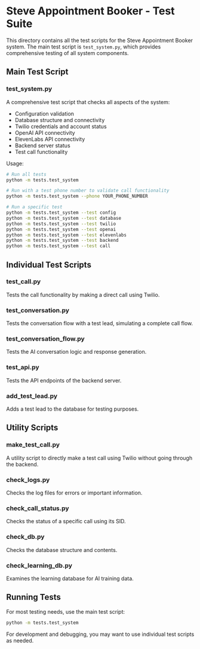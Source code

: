 # Steve Appointment Booker - Test Suite

This directory contains all the test scripts for the Steve Appointment Booker system. The main test script is `test_system.py`, which provides comprehensive testing of all system components.

## Main Test Script

### test_system.py

A comprehensive test script that checks all aspects of the system:
- Configuration validation
- Database structure and connectivity
- Twilio credentials and account status
- OpenAI API connectivity
- ElevenLabs API connectivity
- Backend server status
- Test call functionality

Usage:
```bash
# Run all tests
python -m tests.test_system

# Run with a test phone number to validate call functionality
python -m tests.test_system --phone YOUR_PHONE_NUMBER

# Run a specific test
python -m tests.test_system --test config
python -m tests.test_system --test database
python -m tests.test_system --test twilio
python -m tests.test_system --test openai
python -m tests.test_system --test elevenlabs
python -m tests.test_system --test backend
python -m tests.test_system --test call
```

## Individual Test Scripts

### test_call.py
Tests the call functionality by making a direct call using Twilio.

### test_conversation.py
Tests the conversation flow with a test lead, simulating a complete call flow.

### test_conversation_flow.py
Tests the AI conversation logic and response generation.

### test_api.py
Tests the API endpoints of the backend server.

### add_test_lead.py
Adds a test lead to the database for testing purposes.

## Utility Scripts

### make_test_call.py
A utility script to directly make a test call using Twilio without going through the backend.

### check_logs.py
Checks the log files for errors or important information.

### check_call_status.py
Checks the status of a specific call using its SID.

### check_db.py
Checks the database structure and contents.

### check_learning_db.py
Examines the learning database for AI training data.

## Running Tests

For most testing needs, use the main test script:

```bash
python -m tests.test_system
```

For development and debugging, you may want to use individual test scripts as needed. 